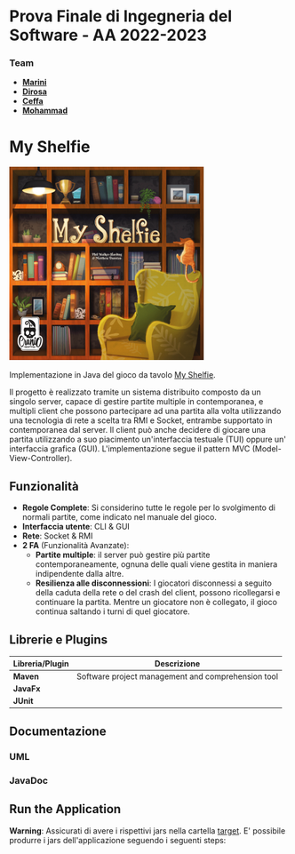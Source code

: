 # Prova Finale di Ingegneria del Software - AA 2022-2023
### Team
- [**Marini**]()
- [**Dirosa**]()
- [**Ceffa**]()
- [**Mohammad**]()
# My Shelfie
<img src="MyShelfie/free_resources/my-shelfie.png" alt="Image description" width="350">

Implementazione in Java del gioco da tavolo [My Shelfie](https://www.craniocreations.it/prodotto/my-shelfie).

Il progetto è realizzato tramite un sistema distribuito composto da un singolo server, capace di gestire partite multiple
in contemporanea, e multipli client che possono partecipare ad una partita alla volta utilizzando una tecnologia di rete
a scelta tra RMI e Socket, entrambe supportato in contemporanea dal server.
Il client può anche decidere di giocare una partita utilizzando a suo piacimento un'interfaccia testuale (TUI) oppure un'
interfaccia grafica (GUI).
L'implementazione segue il pattern MVC (Model-View-Controller).

## Funzionalità
- __Regole Complete__: Si considerino tutte le regole per lo svolgimento di normali partite, come indicato nel manuale del gioco.
- __Interfaccia utente__: CLI & GUI
- __Rete__: Socket & RMI
- __2 FA__ (Funzionalità Avanzate):
  - __Partite multiple__: il server può gestire più partite contemporaneamente, ognuna delle quali viene gestita in maniera 
  indipendente dalla altre.
  - __Resilienza alle disconnessioni__: I giocatori disconnessi a seguito della caduta della rete o del crash del client, 
  possono ricollegarsi e continuare la partita. Mentre un giocatore non è collegato, il gioco continua saltando i turni di quel giocatore.

## Librerie e Plugins
|Libreria/Plugin|Descrizione|
|---------------|-----------|
|__Maven__|Software project management and comprehension tool|
|__JavaFx__||
|__JUnit__||

## Documentazione
### UML
### JavaDoc

## Run the Application

**Warning**: Assicurati di avere i rispettivi jars nella cartella [target](). 
E' possibile produrre i jars dell'applicazione seguendo i seguenti steps:

